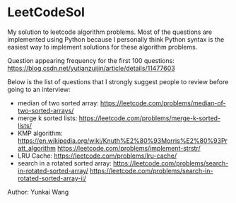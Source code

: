 # LeetCodeSol
My solution to leetcode algorithm problems. Most of the questions are implemented using Python because I personally think Python syntax is the easiest way to implement solutions for these algorithm problems.

Question appearing frequency for the first 100 questions:
https://blog.csdn.net/yutianzuijin/article/details/11477603


Below is the list of questions that I strongly suggest people to review before going to an interview:
- median of two sorted array: https://leetcode.com/problems/median-of-two-sorted-arrays/
- merge k sorted lists: https://leetcode.com/problems/merge-k-sorted-lists/
- KMP algorithm: https://en.wikipedia.org/wiki/Knuth%E2%80%93Morris%E2%80%93Pratt_algorithm
                 https://leetcode.com/problems/implement-strstr/
- LRU Cache: https://leetcode.com/problems/lru-cache/ 
- search in a rotated sorted array: https://leetcode.com/problems/search-in-rotated-sorted-array/
                                    https://leetcode.com/problems/search-in-rotated-sorted-array-ii/


Author: Yunkai Wang
